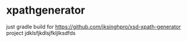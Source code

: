 # xpathgenerator

just gradle build for https://github.com/jksinghpro/xsd-xpath-generator project 
jdklsfjkdlsjfkljlksdfds
